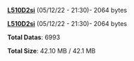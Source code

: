 [**L510D2si**](/data/L510D2si.txt) (05/12/22 - 21:30)- 2064 bytes

[**L510D2si**](/data/L510D2si.txt) (05/12/22 - 21:30)- 2064 bytes

**Total Datas**: 6993

**Total Size**: 42.10 MB / 42.1 MB